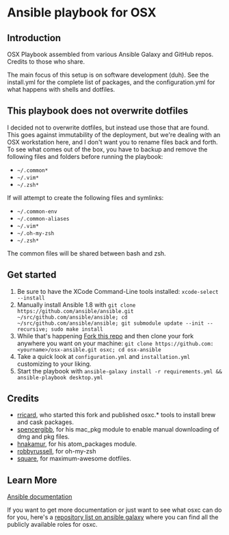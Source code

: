 Ansible playbook for OSX
=======
## Introduction

OSX Playbook assembled from various Ansible Galaxy and GitHub repos. Credits to those who share.

The main focus of this setup is on software development (duh).
See the install.yml for the complete list of packages, and the configuration.yml for what happens with shells and dotfiles.

## This playbook does not overwrite dotfiles

I decided not to overwrite dotfiles, but instead use those that are found. This goes against immutability of the deployment, but we're dealing with an OSX workstation here, and I don't want you to rename files back and forth.
To see what comes out of the box, you have to backup and remove the following files and folders before running the playbook:

 * `~/.common*`
 * `~/.vim*`
 * `~/.zsh*`
 
 If will attempt to create the following files and symlinks:
 
 * `~/.common-env`
 * `~/.common-aliases`
 * `~/.vim*`
 * `~/.oh-my-zsh`
 * `~/.zsh*`
 
 The common files will be shared between bash and zsh.

## Get started

1. Be sure to have the XCode Command-Line tools installed: `xcode-select --install`
2. Manually install Ansible 1.8 with ``git clone https://github.com/ansible/ansible.git ~/src/github.com/ansible/ansible; cd ~/src/github.com/ansible/ansible; git submodule update --init --recursive; sudo make install``
3. While that's happening [Fork this repo](https://github.com/morriz/osx-ansible/fork) and then clone your fork anywhere you want on your machine: `git clone https://github.com:<yourname>/osx-ansible.git osxc; cd osx-ansible`
4. Take a quick look at `configuration.yml` and `installation.yml` customizing to your liking.
5. Start the playbook with `ansible-galaxy install -r requirements.yml && ansible-playbook desktop.yml`

## Credits

 * [rricard](https://github.com/rricard/osxc), who started this fork and published osxc.* tools to install brew and cask packages.
 * [spencergibb](https://github.com/spencergibb/battleschool), for his mac_pkg module to enable manual downloading of dmg and pkg files.
 * [hnakamur](https://github.com/hnakamur), for his atom_packages module.
 * [robbyrussell](https://github.com/robbyrussell/oh-my-zsh), for oh-my-zsh
 * [square](https://github.com/square/maximum-awesome), for maximum-awesome dotfiles.

## Learn More

[Ansible documentation](http://docs.ansible.com/index.html)

If you want to get more documentation or just want to see what osxc can do for you, here's a [repository list on ansible galaxy](https://galaxy.ansible.com/list#/users/6499) where you can find all the publicly available roles for osxc.
